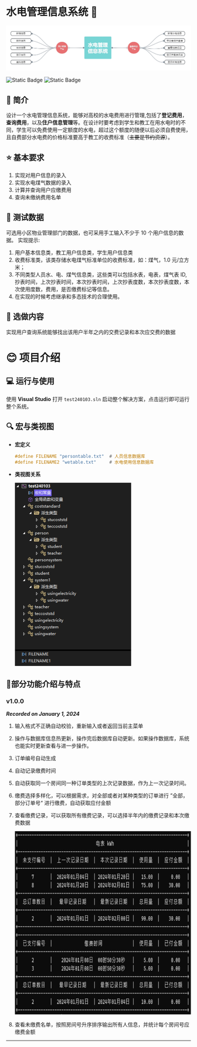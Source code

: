 # 水电管理信息系统 👀
![info](img/info.png)

![Static Badge](https://img.shields.io/badge/%20-C%2B%2B-blue?logo=C%2B%2B)
![Static Badge](https://img.shields.io/badge/%20-Visualstudio-purple?style=flat&logo=visualstudio)

## 🎇 简介

设计一个水电管理信息系统，能够对高校的水电费用进行管理,包括了**登记费用**，**查询费用**，以及**住户信息管理**等。在设计时要考虑到学生和教工在用水电时的不同，学生可以免费使用一定额度的水电，超过这个额度的随便以后必须自费使用，且自费部分水电费的价格标准要高于教工的收费标准（~~主要是节约资源~~）。

## ⭐ 基本要求
1. 实现对用户信息的录入
2. 实现水电煤气数据的录入
3. 计算并查询用户应缴费用
4. 查询未缴纳费用名单



##  🔧 测试数据

可选用小区物业管理部门的数据，也可采用手工输入不少于 10 个用户信息的数据。
实现提示:

1. 用户基本信息类，教工用户信息类，学生用户信息类
2. 收费标准类，该类存储水电煤气标准单位的收费标准，如：煤气，1.0 元/立方米；
3. 不同类型人员水、电、煤气信息类，这些类可以包括水表，电表，煤气表 ID,抄表时间，上次抄表时间，本次抄表时间，上次抄表度数，本次抄表度数，本次使用度数，费用，是否缴费标记等信息。
4. 在实现的时候考虑继承和多态技术的合理使用。



## 🤔 选做内容

实现用户查询系统能够找出该用户半年之内的交费记录和本次应交费的数据



# 😊 项目介绍

## 💻 运行与使用

使用 **Visual Studio** 打开 `test240103.sln` 启动整个解决方案，点击运行即可运行整个系统。



## 🔍 宏与类视图

- **宏定义**
  
  ```c++
  #define FILENAME "persontable.txt"  # 人员信息数据库
  #define FILENAME2 "wetable.txt"     # 水电使用信息数据库
  ```
- **类视图关系**
  
  <img src="img/class.png" height="500" padding="50px" />

## 🚗部分功能介绍与特点

###  v1.0.0

***Recorded on January 1, 2024***

1. 输入格式不正确自动校验，重新输入或者返回当前主菜单

2. 操作与数据库信息热更新，操作完后数据库自动更新。如果操作数据库，系统也能实时更新查看与进一步操作。

3. 订单编号自动生成

4. 自动记录缴费时间

5. 自动获取同一个房间同一种订单类型的上次记录数据，作为上一次记录时间。

6. 缴费选择多样化，可以根据需求，对全部或者对某种类型的订单进行 ”全部，部分订单号“ 进行缴费，自动获取应付金额

7. 查看缴费记录，可以获取所有缴费记录，可以选择半年内的缴费记录和本次缴费数据

   <img src="img/record.png" height="500" padding="50px" />

8. 查看未缴费名单，按照房间号升序排序输出所有人信息，并统计每个房间号应缴费金额

------

### 
